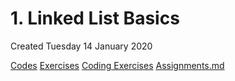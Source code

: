 # 1. Linked List Basics
Created Tuesday 14 January 2020

[Codes](./1._Linked_List_Basics/Codes)
[Exercises](./1._Linked_List_Basics/Quizzes&Exercises/Exercises.md)
[Coding Exercises](./1._Linked_List_Basics/Quizzes&Exercises/CodingExercises.md)
[Assignments.md](1._Linked_List_Basics/zAssignments/Assignments.md)

